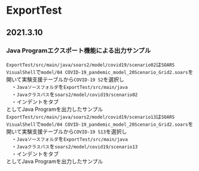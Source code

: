 # ExportTest

## 2021.3.10
### Java Programエクスポート機能による出力サンプル    
`ExportTest/src/main/java/soars2/model/covid19/scenario02`は`SOARS VisualShell`で`model/04 COVID-19_pandemic_model_20Scenario_Grid2.soars`を開いて実験支援テーブルから`COVID-19 S2`を選択し  
　・`Javaソースフォルダ`を`ExportTest/src/main/java`  
　・`Javaクラスパス`を`soars2/model/covid19/scenario02`  
　・インデントをタブ  
としてJava Programを出力したサンプル    
`ExportTest/src/main/java/soars2/model/covid19/scenario13`は`SOARS VisualShell`で`model/04 COVID-19_pandemic_model_20Scenario_Grid2.soars`を開いて実験支援テーブルから`COVID-19 S13`を選択し  
　・`Javaソースフォルダ`を`ExportTest/src/main/java`  
　・`Javaクラスパス`を`soars2/model/covid19/scenario13`  
　・インデントをタブ  
としてJava Programを出力したサンプル  
